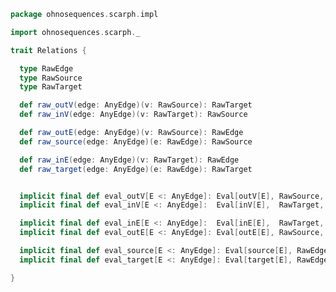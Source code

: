 
```scala
package ohnosequences.scarph.impl

import ohnosequences.scarph._

trait Relations {

  type RawEdge
  type RawSource
  type RawTarget

  def raw_outV(edge: AnyEdge)(v: RawSource): RawTarget
  def raw_inV(edge: AnyEdge)(v: RawTarget): RawSource

  def raw_outE(edge: AnyEdge)(v: RawSource): RawEdge
  def raw_source(edge: AnyEdge)(e: RawEdge): RawSource

  def raw_inE(edge: AnyEdge)(v: RawTarget): RawEdge
  def raw_target(edge: AnyEdge)(e: RawEdge): RawTarget


  implicit final def eval_outV[E <: AnyEdge]: Eval[outV[E], RawSource, RawTarget] = new Eval( morph => raw_outV(morph.relation) )
  implicit final def eval_inV[E <: AnyEdge]:  Eval[inV[E],  RawTarget, RawSource] = new Eval( morph => raw_inV(morph.relation) )

  implicit final def eval_inE[E <: AnyEdge]:  Eval[inE[E],  RawTarget, RawEdge] = new Eval( morph => raw_inE(morph.relation) )
  implicit final def eval_outE[E <: AnyEdge]: Eval[outE[E], RawSource, RawEdge] = new Eval( morph => raw_outE(morph.relation) )

  implicit final def eval_source[E <: AnyEdge]: Eval[source[E], RawEdge, RawSource] = new Eval( morph => raw_source(morph.relation) )
  implicit final def eval_target[E <: AnyEdge]: Eval[target[E], RawEdge, RawTarget] = new Eval( morph => raw_target(morph.relation) )

}

```




[main/scala/ohnosequences/scarph/axioms.scala]: ../axioms.scala.md
[main/scala/ohnosequences/scarph/tensor.scala]: ../tensor.scala.md
[main/scala/ohnosequences/scarph/predicates.scala]: ../predicates.scala.md
[main/scala/ohnosequences/scarph/impl/biproducts.scala]: biproducts.scala.md
[main/scala/ohnosequences/scarph/impl/tensors.scala]: tensors.scala.md
[main/scala/ohnosequences/scarph/impl/evals.scala]: evals.scala.md
[main/scala/ohnosequences/scarph/impl/distributivity.scala]: distributivity.scala.md
[main/scala/ohnosequences/scarph/impl/relations.scala]: relations.scala.md
[main/scala/ohnosequences/scarph/impl/category.scala]: category.scala.md
[main/scala/ohnosequences/scarph/rewrites.scala]: ../rewrites.scala.md
[main/scala/ohnosequences/scarph/package.scala]: ../package.scala.md
[main/scala/ohnosequences/scarph/arities.scala]: ../arities.scala.md
[main/scala/ohnosequences/scarph/objects.scala]: ../objects.scala.md
[main/scala/ohnosequences/scarph/writes.scala]: ../writes.scala.md
[main/scala/ohnosequences/scarph/biproduct.scala]: ../biproduct.scala.md
[main/scala/ohnosequences/scarph/schemas.scala]: ../schemas.scala.md
[main/scala/ohnosequences/scarph/morphisms.scala]: ../morphisms.scala.md
[main/scala/ohnosequences/scarph/syntax/package.scala]: ../syntax/package.scala.md
[main/scala/ohnosequences/scarph/syntax/objects.scala]: ../syntax/objects.scala.md
[main/scala/ohnosequences/scarph/syntax/writes.scala]: ../syntax/writes.scala.md
[main/scala/ohnosequences/scarph/syntax/morphisms.scala]: ../syntax/morphisms.scala.md
[main/scala/ohnosequences/scarph/isomorphisms.scala]: ../isomorphisms.scala.md
[test/scala/ohnosequences/scarph/TwitterQueries.scala]: ../../../../../test/scala/ohnosequences/scarph/TwitterQueries.scala.md
[test/scala/ohnosequences/scarph/impl/dummy.scala]: ../../../../../test/scala/ohnosequences/scarph/impl/dummy.scala.md
[test/scala/ohnosequences/scarph/impl/writes.scala]: ../../../../../test/scala/ohnosequences/scarph/impl/writes.scala.md
[test/scala/ohnosequences/scarph/impl/dummyTest.scala]: ../../../../../test/scala/ohnosequences/scarph/impl/dummyTest.scala.md
[test/scala/ohnosequences/scarph/TwitterSchema.scala]: ../../../../../test/scala/ohnosequences/scarph/TwitterSchema.scala.md
[test/scala/ohnosequences/scarph/asserts.scala]: ../../../../../test/scala/ohnosequences/scarph/asserts.scala.md
[test/scala/ohnosequences/scarph/SchemaCreation.scala]: ../../../../../test/scala/ohnosequences/scarph/SchemaCreation.scala.md
[test/scala/ohnosequences/scarph/implicitSearch.scala]: ../../../../../test/scala/ohnosequences/scarph/implicitSearch.scala.md